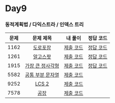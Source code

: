 # Day9

### 동적계획법 / 다익스트라 / 인덱스 트리

| 문제 | 문제 제목 | 내 풀이 | 정답 코드 |
| :--: | :--: | :--: | :--: |
| 1162 | [도로포장](https://www.acmicpc.net/problem/1162) | [제출 코드](./1162.java) | [정답 코드](./sol/1162_sol.java) |
| 1261 | [알고스팟](https://www.acmicpc.net/problem/1261) | [제출 코드](./1261.java) | [정답 코드](./sol/1261_sol.java) |
| 1915 | [가장 큰 정사각형](https://www.acmicpc.net/problem/1915) | [제출 코드](./1915.java) | [정답 코드](./sol/1915_sol.java) |
| 5582 | [공통 부분 문자열](https://www.acmicpc.net/problem/5582) | [제출 코드](./5582.java) | |
| 9252 | [LCS 2](https://www.acmicpc.net/problem/9252) | [제출 코드](./9252.java) | |
| 7578 | [공장](https://www.acmicpc.net/problem/7578) | [제출 코드](./7578.java) | |